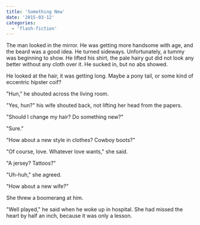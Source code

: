 ```yaml
---
title: 'Something New'
date: '2015-03-12'
categories:
  - 'flash-fiction'
---
```


The man looked in the mirror. He was getting more handsome with age, and the
beard was a good idea. He turned sideways. Unfortunately, a tummy was beginning
to show. He lifted his shirt, the pale hairy gut did not look any better without
any cloth over it. He sucked in, but no abs showed.

<!-- truncate -->


He looked at the hair, it was getting long. Maybe a pony tail, or some kind of
eccentric hipster coif?

"Hun," he shouted across the living room.

"Yes, hun?" his wife shouted back, not lifting her head from the papers.

"Should I change my hair? Do something new?"

"Sure."

"How about a new style in clothes? Cowboy boots?"

"Of course, love. Whatever love wants," she said.

"A jersey? Tattoos?"

"Uh-huh," she agreed.

"How about a new wife?"

She threw a boomerang at him.

"Well played," he said when he woke up in hospital. She had missed the heart by
half an inch, because it was only a lesson.
